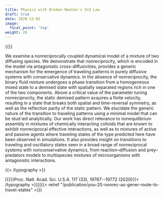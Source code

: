 ```yaml
---
title: Physics with Broken Newton's 3rd Law
draft: true
date: 2020-12-02
image:
  focal_point: 'top'
weight: 20
---
```


{{<typography font="Roboto" size="18px" style="normal" weight="normal" >}}

We examine a nonreciprocally coupled dynamical model of a mixture of two diffusing species. We demonstrate that nonreciprocity, which is encoded in the model via antagonistic cross-diffusivities, provides a generic mechanism for the emergence of traveling patterns in purely diffusive systems with conservative dynamics. In the absence of nonreciprocity, the binary fluid mixture undergoes a phase transition from a homogeneous mixed state to a demixed state with spatially separated regions rich in one of the two components. Above a critical value of the parameter tuning nonreciprocity, the static demixed pattern acquires a finite velocity, resulting in a state that breaks both spatial and time-reversal symmetry, as well as the reflection parity of the static pattern. We elucidate the generic nature of the transition to traveling patterns using a minimal model that can be stud ied analytically. Our work has direct relevance to nonequilibrium assembly in mixtures of chemically interacting colloids that are known to exhibit nonreciprocal effective interactions, as well as to mixtures of active and passive agents where traveling states of the type predicted here have been observed in simulations. It also provides insight on transitions to traveling and oscillatory states seen in a broad range of nonreciprocal systems with nonconservative dynamics, from reaction–diffusion and prey–predators models to multispecies mixtures of microorganisms with antagonistic interactions.

{{< /typography >}}

[{{<typography font="Roboto" size="18px" style="normal" weight="normal" >}}Proc. Natl. Acad. Sci. U.S.A. 117 (33), 19767--19772 (2020){{< /typography >}}]({{< relref "/publication/you-20-nonrec-as-gener-route-to-travel-states" >}})

<br />

<!--more-->

